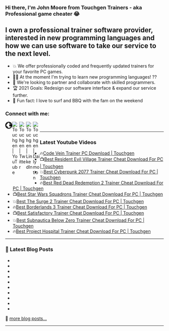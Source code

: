 ### Hi there, I'm John Moore from Touchgen Trainers - aka Professional game cheater 😂
## I own a professional trainer software provider, interested in new programming languages and how we can use software to take our service to the next level.

- 💥 We offer professionally coded and frequently updated trainers for your favorite PC games.
- 👩‍💻 At the moment I'm trying to learn new programming languages! ??
- 🤝 We're looking to partner and collaborate with skilled programmers.
- 🏆 2021 Goals: Redesign our software interface & expand our service further. 
- 🎉 Fun fact: I love to surf and BBQ with the fam on the weekend


### Connect with me:

[<img align="left" alt="Touchgen.net" width="22px" src="https://raw.githubusercontent.com/iconic/open-iconic/master/svg/globe.svg" />][website]
[<img align="left" alt="Touchgen | YouTube" width="22px" src="https://cdn.jsdelivr.net/npm/simple-icons@v3/icons/youtube.svg" />][youtube]
[<img align="left" alt="Touchgen | Twitter" width="22px" src="https://cdn.jsdelivr.net/npm/simple-icons@v3/icons/twitter.svg" />][twitter]
[<img align="left" alt="Touchgen | LinkedIn" width="22px" src="https://cdn.jsdelivr.net/npm/simple-icons@v3/icons/linkedin.svg" />][linkedin]
[<img align="left" alt="Touchgen | Dailymotion" width="22px" src="https://cdn.jsdelivr.net/npm/simple-icons@v3/icons/dailymotion.svg" />][dailymotion]

<br />

---
### Latest Youtube Videos

<!-- VIDEO-POST-LIST:START -->
 - 🔥[Code Vein Trainer PC Download | Touchgen](https://www.youtube.com/watch?v=g0uV3XJYyWU)
 - 📺[Best Resident Evil Village Trainer Cheat Download For PC | Touchgen](https://www.youtube.com/watch?v=oy_CNrI8DlY)
 - 💥[Best Cyberpunk 2077 Trainer Cheat Download For PC | Touchgen](https://www.youtube.com/watch?v=hOteq4XUwPI)
 - 🔥[Best Red Dead Redemption 2 Trainer Cheat Download For PC | Touchgen](https://www.youtube.com/watch?v=dX3VmYrRqkY)
 - 📺[Best Star Wars Squadrons Trainer Cheat Download For PC | Touchgen](https://www.youtube.com/watch?v=xDHtwMdYiFw)
 - 💥[Best The Surge 2 Trainer Cheat Download For PC | Touchgen](https://www.youtube.com/watch?v=gtByxJ0XD1U)
 - 🔥[Best Borderlands 3 Trainer Cheat Download For PC | Touchgen](https://www.youtube.com/watch?v=1mCnnunOVM8)
 - 📺[Best Satisfactory Trainer Cheat Download For PC | Touchgen](https://www.youtube.com/watch?v=xb_tsj03p90)
 - 💥[Best Subnautica Below Zero Trainer Cheat Download For PC | Touchgen](https://www.youtube.com/watch?v=kFKcSaWTBMc)
 - 🔥[Best Project Hospital Trainer Cheat Download For PC | Touchgen](https://www.youtube.com/watch?v=b2prNIkFV_0)<!-- VIDEO-POST-LIST:END -->
---

### 🧾 Latest Blog Posts

<!-- BLOG-POST-LIST:START -->
- [](https://www.pinterest.ca/pin/819021882244503824/)
- [](https://www.pinterest.ca/pin/819021882244470871/)
- [](https://www.pinterest.ca/pin/819021882244436670/)
- [](https://www.pinterest.ca/pin/819021882244403868/)
- [](https://www.pinterest.ca/pin/819021882244377256/)
- [](https://www.pinterest.ca/pin/819021882244343434/)
- [](https://www.pinterest.ca/pin/819021882244316473/)
- [](https://www.pinterest.ca/pin/819021882244280588/)
- [](https://www.pinterest.ca/pin/819021882244249479/)
- [](https://www.pinterest.ca/pin/819021882244217637/)
<!-- BLOG-POST-LIST:END -->

📖 [more blog posts...](https://touchgen-gaming-trainers.blogspot.com)

---


[website]: https://www.touchgen.net
[twitter]: https://twitter.com/touchgentrainer
[youtube]: https://www.youtube.com/c/Touchgen
[dailymotion]: https://www.dailymotion.com/dm_aedae9e8c0bf3c7b8a4c59d9a0f042c6
[linkedin]: https://www.linkedin.com/company/touchgencheats
